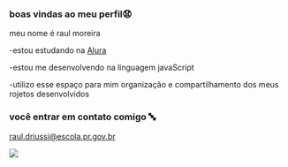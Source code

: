 ### boas vindas ao meu perfil😧

meu nome é raul moreira 

-estou estudando na [Alura](https://www.alura.com.br)

-estou me desenvolvendo na linguagem javaScript

-utilizo esse espaço para mim organização e compartilhamento dos meus rojetos desenvolvidos

### você entrar em contato comigo 🔤

raul.driussi@escola.pr.gov.br

![](https://media.tenor.com/f4jRNK7EyEEAAAAM/goodmorning-happythursday.gif)
